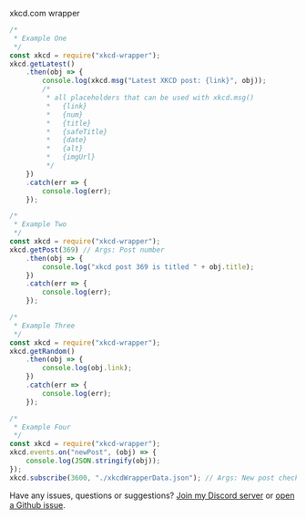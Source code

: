 xkcd.com wrapper
```js
/*
 * Example One
 */
const xkcd = require("xkcd-wrapper");
xkcd.getLatest()
    .then(obj => {
        console.log(xkcd.msg("Latest XKCD post: {link}", obj));
        /*
         * all placeholders that can be used with xkcd.msg()
         *   {link}
         *   {num}
         *   {title}
         *   {safeTitle}
         *   {date}
         *   {alt}
         *   {imgUrl}
         */
    })
    .catch(err => {
        console.log(err);
    });
```
```js
/*
 * Example Two
 */
const xkcd = require("xkcd-wrapper");
xkcd.getPost(369) // Args: Post number
    .then(obj => {
        console.log("xkcd post 369 is titled " + obj.title);
    })
    .catch(err => {
        console.log(err);
    });
```
```js
/*
 * Example Three
 */
const xkcd = require("xkcd-wrapper");
xkcd.getRandom()
    .then(obj => {
        console.log(obj.link);
    })
    .catch(err => {
        console.log(err);
    });
```
```js
/*
 * Example Four
 */
const xkcd = require("xkcd-wrapper");
xkcd.events.on("newPost", (obj) => {
    console.log(JSON.stringify(obj));
});
xkcd.subscribe(3600, "./xkcdWrapperData.json"); // Args: New post check interval in seconds, Data file path
```
Have any issues, questions or suggestions? [Join my Discord server](https://discord.com/invite/dcAwVFj2Pf) or [open a Github issue](https://github.com/James-Bennett-295/npm-xkcd-wrapper/issues/new).
